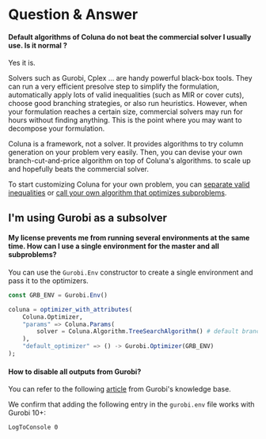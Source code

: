 # Question & Answer

#### Default algorithms of Coluna do not beat the commercial solver I usually use. Is it normal ?

Yes it is.

Solvers such as Gurobi, Cplex ... are handy powerful black-box tools. 
They can run a very efficient presolve step to simplify the formulation,
automatically apply lots of valid inequalities (such as MIR or cover cuts), 
choose good branching strategies, or also run heuristics.
However, when your formulation reaches a certain size,
commercial solvers may run for hours without finding anything.
This is the point where you may want to decompose your formulation.

Coluna is a framework, not a solver.
It provides algorithms to try column generation on your problem very easily.
Then, you can devise your own branch-cut-and-price algorithm on top of Coluna's algorithms.
to scale up and hopefully beats the commercial solver.

To start customizing Coluna for your own problem, 
you can [separate valid inequalities](../user/callbacks/#Separation-callbacks) 
or [call your own algorithm that optimizes subproblems](../user/callbacks/#Pricing-callback).

## I'm using Gurobi as a subsolver

#### My license prevents me from running several environments at the same time. How can I use a single environment for the master and all subproblems?

You can use the `Gurobi.Env` constructor to create a single environment and pass it to the optimizers.

```julia
const GRB_ENV = Gurobi.Env()

coluna = optimizer_with_attributes(
    Coluna.Optimizer,
    "params" => Coluna.Params(
        solver = Coluna.Algorithm.TreeSearchAlgorithm() # default branch-cut-and-price
    ),
    "default_optimizer" => () -> Gurobi.Optimizer(GRB_ENV)
);
```

#### How to disable all outputs from Gurobi?

You can refer to the following [article](https://support.gurobi.com/hc/en-us/articles/360044784552-How-do-I-suppress-all-console-output-from-Gurobi-) from Gurobi's knowledge base.

We confirm that adding the following entry in the `gurobi.env` file works with Gurobi 10+:

```
LogToConsole 0
```
